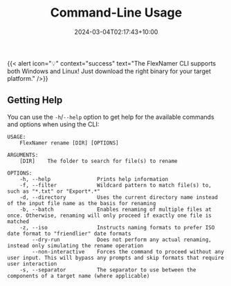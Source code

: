 ﻿---
weight: 300
title: "Command-Line Usage"
description: "Get more familiar with the FlexNamer CLI"
icon: "terminal"
date: "2024-03-04T02:17:43+10:00"
lastmod: "2024-03-04T02:17:43+10:00"
draft: false
toc: true
---

{{< alert icon="💡" context="success" text="The FlexNamer CLI supports both Windows and Linux! Just download the right binary for your target platform." />}}

## Getting Help

You can use the `-h`/`--help` option to get help for the available commands and options when using the CLI:

```
USAGE:
    FlexNamer rename [DIR] [OPTIONS]

ARGUMENTS:
    [DIR]    The folder to search for file(s) to rename

OPTIONS:
    -h, --help               Prints help information                                                                                                          
    -f, --filter             Wildcard pattern to match file(s) to, such as "*.txt" or "Export*.*"
    -d, --directory          Uses the current directory name instead of the input file name as the basis for renaming
    -b, --batch              Enables renaming of multiple files at once. Otherwise, renaming will only proceed if exactly one file is matched
    -z, --iso                Instructs naming formats to prefer ISO date format to "friendlier" date formats
        --dry-run            Does not perform any actual renaming, instead only simulating the rename operation
        --non-interactive    Forces the command to proceed without any user input. This will bypass any prompts and skip formats that require user interaction
    -s, --separator          The separator to use between the components of a target name (where applicable)

```